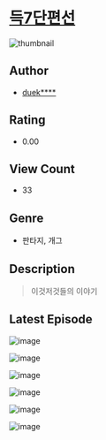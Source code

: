 # [득7단편선](https://comic.naver.com/challenge/list?titleId=810972)
![thumbnail](https://image-comic.pstatic.net/user_contents_data/challenge_comic/2023/05/25/365771/upload_3616450111472034659_480x623.jpeg)

## Author
- [duek****](https://comic.naver.com/artistTitle?id=365771)

## Rating
- 0.00

## View Count
- 33

## Genre
- 판타지, 개그

## Description
> 이것저것들의 이야기


## Latest Episode
![image](https://image-comic.pstatic.net/user_contents_data/challenge_comic/2023/05/25/365771/upload_3617624574627363171.jpeg)

![image](https://image-comic.pstatic.net/user_contents_data/challenge_comic/2023/05/25/365771/upload_7293079758486713186.jpeg)

![image](https://image-comic.pstatic.net/user_contents_data/challenge_comic/2023/05/25/365771/upload_7003160532494738993.jpeg)

![image](https://image-comic.pstatic.net/user_contents_data/challenge_comic/2023/05/25/365771/upload_3473463219944907574.jpeg)

![image](https://image-comic.pstatic.net/user_contents_data/challenge_comic/2023/05/25/365771/upload_3473792863768360755.jpeg)

![image](https://image-comic.pstatic.net/user_contents_data/challenge_comic/2023/05/25/365771/upload_3616727386829305700.jpeg)
